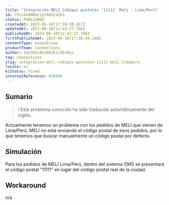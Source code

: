 ```yaml
---
title: "Integración MELI Códigos postales '11111' Meli - Lima/Perú"
id: 7ICcek0NOUczgtA65CaZk5
status: PUBLISHED
createdAt: 2023-05-16T17:50:38.417Z
updatedAt: 2023-08-16T12:43:27.706Z
publishedAt: 2023-08-16T12:43:27.706Z
firstPublishedAt: 2023-05-16T17:50:39.140Z
contentType: knownIssue
productTeam: Connections
author: 2mXZkbi0oi061KicTExNjo
tag: Connections
slug: integracion-meli-codigos-postales-11111-meli-limaperu
locale: es
kiStatus: Fixed
internalReference: 826566
---
```


## Sumario

>ℹ️ Este problema conocido ha sido traducido automáticamente del inglés.



Actualmente tenemos un problema con los pedidos de MELI que vienen de Lima/Perú, MELI no está enviando el código postal de esos pedidos, por lo que tenemos que buscar manualmente un código postal por defecto.


##

## Simulación



Para los pedidos de MELI Lima/Perú, dentro del sistema OMS se presentará el código postal "11111" en lugar del código postal real de la ciudad.


##

## Workaround


n/a





